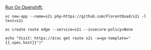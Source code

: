 [Run On Openshift: ](https://console.redhat.com/openshift/sandbox)
```
oc new-app --name=s2i php~https://github.com/FlorentQuad/s2i -l test=s2i 
```
```
oc create route edge --service=s2i --insecure-policy=None
```
```
echo "Visit: https://$(oc get route s2i -o=go-template="{{.spec.host}}")"
```
